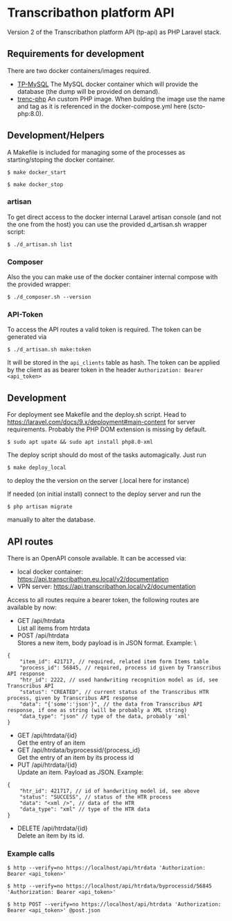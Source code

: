 # Transcribathon platform API

Version 2 of the Transcribathon platform API (tp-api) as PHP Laravel stack.

## Requirements for development

There are two docker containers/images required.

* [TP-MySQL](https://github.com/Facts-and-Files/tp-mysql)
The MySQL docker container which will provide the database (the dump will be provided on demand).
* [trenc-php](https://github.com/trenc/trenc-php)
An custom PHP image. When bulding the image use the name and tag as it is referenced in the docker-compose.yml here (scto-php:8.0).

## Development/Helpers

A Makefile is included for managing some of the processes as starting/stoping the docker container.

    $ make docker_start

    $ make docker_stop

### artisan

To get direct access to the docker internal Laravel artisan console (and not the one from the host) you can use the provided d_artisan.sh wrapper script:

    $ ./d_artisan.sh list

### Composer

Also the you can make use of the docker container internal compose with the provided wrapper:

    $ ./d_composer.sh --version

### API-Token

To access the API routes a valid token is required. The token can be generated via

    $ ./d_artisan.sh make:token

It will be stored in the `api_clients` table as hash. The token can be applied by the client as as bearer token in the header `Authorization: Bearer <api_token>`

## Development

For deployment see Makefile and the deploy.sh script.
Head to https://laravel.com/docs/9.x/deployment#main-content for server requirements. Probably the PHP DOM extension is missing by default.

    $ sudo apt upate && sudo apt install php8.0-xml

The deploy script should do most of the tasks automagically. Just run

    $ make deploy_local

to deploy the the version on the server (.local here for instance)

If needed (on initial install) connect to the deploy server and run the

    $ php artisan migrate

manually to alter the database.

## API routes

There is an OpenAPI console available. It can be accessed via:

* local docker container: https://api.transcribathon.eu.local/v2/documentation
* VPN server: https://api.transcribathon.local/v2/documentation

Access to all routes require a bearer token, the following routes are available by now:

* GET /api/htrdata \
List all items from htrdata
* POST /api/htrdata \
Stores a new item, body payload is in JSON format. Example: \
```
{
	"item_id": 421717, // required, related item form Items table 
	"process_id": 56845, // required, process id given by Transcribus API response
	"htr_id": 2222, // used handwriting recognition model as id, see Transcribus API
	"status": "CREATED", // current status of the Transcribus HTR process, given by Transcribus API response
	"data": "{'some':'json'}", // the data from Transcribus API response, if one as string (will be probably a XML string)
	"data_type": "json" // type of the data, probably 'xml'
}
```
* GET /api/htrdata/{id} \
Get the entry of an item
* GET /api/htrdata/byprocessid/{process_id} \
Get the entry of an item by its process id
* PUT /api/htrdata/{id} \
Update an item. Payload as JSON. Example:
```
{
	"htr_id": 421717, // id of handwriting model id, see above
	"status": "SUCCESS", // status of the HTR process
	"data": "<xml />", // data of the HTR
	"data_type": "xml" // type of the HTR data
}
```
* DELETE /api/htrdata/{id} \
Delete an item by its id.

### Example calls

    $ http --verify=no https://localhost/api/htrdata 'Authorization: Bearer <api_token>'

    $ http --verify=no https://localhost/api/htrdata/byprocessid/56845 'Authorization: Bearer <api_token>'

    $ http POST --verify=no https://localhost/api/htrdata 'Authorization: Bearer <api_token>' @post.json
